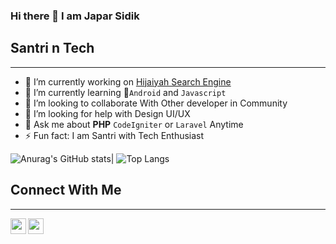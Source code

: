 ### Hi there 👋 I am Japar Sidik

## Santri n Tech
- - - -
- 🔭 I’m currently working on [Hijaiyah Search Engine](https://github.com/Jersk41/Tajwid-SE')
- 🌱 I’m currently learning :iphone:`Android` and `Javascript`
- 👯 I’m looking to collaborate With Other developer in Community
- 🤔 I’m looking for help with Design UI/UX 
- 💬 Ask me about **PHP** `CodeIgniter` or `Laravel`  Anytime
- ⚡ Fun fact: I am Santri with Tech Enthusiast


![Anurag's GitHub stats](https://github-readme-stats.vercel.app/api?username=Jersk41&show_icons=true&theme=tokyonight)| ![Top Langs](https://github-readme-stats.vercel.app/api/top-langs/?username=Jersk41&layout=compact&hide=html)

## Connect With Me
- - - -
[<img align="left" alt="codeSTACKr | Twitter" width="25px" src="https://cdn.jsdelivr.net/npm/simple-icons@v3/icons/twitter.svg"/>](https://twitter.com/Sidik84503300)
[<img align="left" alt="codeSTACKr | Twitter" width="25px" src="https://cdn.jsdelivr.net/npm/simple-icons@v3/icons/instagram.svg"/>](https://instagram.com/sidik_japar4)
